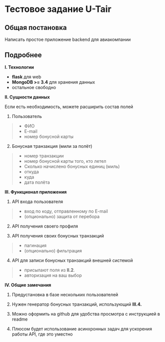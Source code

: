 Тестовое задание **U-Tair**
====================

Общая постановка
---------------------------
Написать простое приложение backend для авиакомпании


Подробнее
----------------

**I. Технологии**

 - **flask** для web
 - **MongoDB >= 3.4** для хранения данных
 - остальное свободно

**II. Сущности данных**
 
 Если есть необходимость, можете расширить состав полей

 1. Пользователь
 >- ФИО
 >- E-mail
 >- номер бонусной карты

 2. Бонусная транзакция (мили за полёт)
 >- номер транзакции 
 >- номер бонусной карты того, кто летел
 >- Сколько начислено бонусных единиц (миль)
 >- откуда
 >- куда
 >- дата полёта


**III. Функционал приложения**

 1. API входа пользователя
 > - вход по коду, отправленному по E-mail
 > - (опционально) защита от перебора

 2. API получения своего профиля

 3. API получения своих бонусных транзакций
 > - пагинация
 > - (опционально) фильтрация

 4. API для записи бонусных транзакций внешней системой
 > - присылают поля из **II.2**.
 > - авторизация на ваш выбор


**IV. Общие замечания**

 1. Предустановка в базе нескольких пользователей

 2. Нужен генератор бонусных транзакций, использующий **III.4.**

 3. Можно оформить на github для удобства просмотра с инструкцией в readme

 4. Плюсом будет использование асинхронных задач для ускорения работы API, где это уместно
